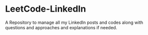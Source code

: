 # LeetCode-LinkedIn
A Repository to manage all my LinkedIn posts and codes along with questions and approaches and explanations if needed.
